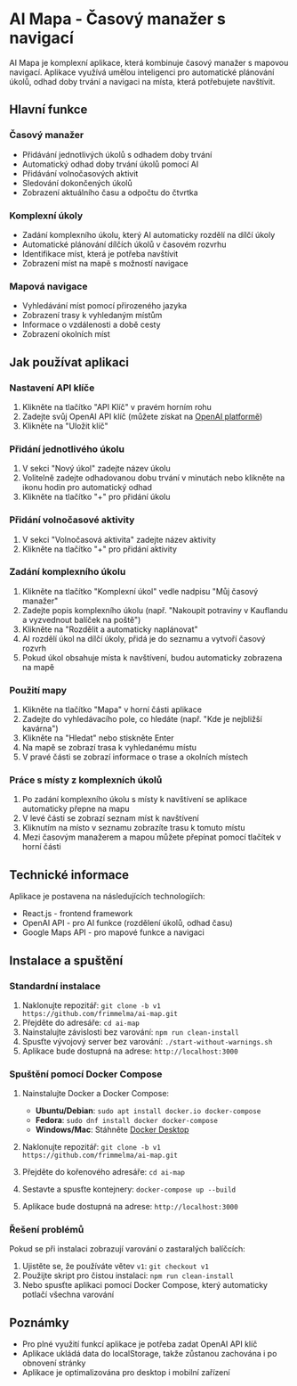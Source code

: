# AI Mapa - Časový manažer s navigací

AI Mapa je komplexní aplikace, která kombinuje časový manažer s mapovou navigací. Aplikace využívá umělou inteligenci pro automatické plánování úkolů, odhad doby trvání a navigaci na místa, která potřebujete navštívit.

## Hlavní funkce

### Časový manažer
- Přidávání jednotlivých úkolů s odhadem doby trvání
- Automatický odhad doby trvání úkolů pomocí AI
- Přidávání volnočasových aktivit
- Sledování dokončených úkolů
- Zobrazení aktuálního času a odpočtu do čtvrtka

### Komplexní úkoly
- Zadání komplexního úkolu, který AI automaticky rozdělí na dílčí úkoly
- Automatické plánování dílčích úkolů v časovém rozvrhu
- Identifikace míst, která je potřeba navštívit
- Zobrazení míst na mapě s možností navigace

### Mapová navigace
- Vyhledávání míst pomocí přirozeného jazyka
- Zobrazení trasy k vyhledaným místům
- Informace o vzdálenosti a době cesty
- Zobrazení okolních míst

## Jak používat aplikaci

### Nastavení API klíče
1. Klikněte na tlačítko "API Klíč" v pravém horním rohu
2. Zadejte svůj OpenAI API klíč (můžete získat na [OpenAI platformě](https://platform.openai.com/api-keys))
3. Klikněte na "Uložit klíč"

### Přidání jednotlivého úkolu
1. V sekci "Nový úkol" zadejte název úkolu
2. Volitelně zadejte odhadovanou dobu trvání v minutách nebo klikněte na ikonu hodin pro automatický odhad
3. Klikněte na tlačítko "+" pro přidání úkolu

### Přidání volnočasové aktivity
1. V sekci "Volnočasová aktivita" zadejte název aktivity
2. Klikněte na tlačítko "+" pro přidání aktivity

### Zadání komplexního úkolu
1. Klikněte na tlačítko "Komplexní úkol" vedle nadpisu "Můj časový manažer"
2. Zadejte popis komplexního úkolu (např. "Nakoupit potraviny v Kauflandu a vyzvednout balíček na poště")
3. Klikněte na "Rozdělit a automaticky naplánovat"
4. AI rozdělí úkol na dílčí úkoly, přidá je do seznamu a vytvoří časový rozvrh
5. Pokud úkol obsahuje místa k navštívení, budou automaticky zobrazena na mapě

### Použití mapy
1. Klikněte na tlačítko "Mapa" v horní části aplikace
2. Zadejte do vyhledávacího pole, co hledáte (např. "Kde je nejbližší kavárna")
3. Klikněte na "Hledat" nebo stiskněte Enter
4. Na mapě se zobrazí trasa k vyhledanému místu
5. V pravé části se zobrazí informace o trase a okolních místech

### Práce s místy z komplexních úkolů
1. Po zadání komplexního úkolu s místy k navštívení se aplikace automaticky přepne na mapu
2. V levé části se zobrazí seznam míst k navštívení
3. Kliknutím na místo v seznamu zobrazíte trasu k tomuto místu
4. Mezi časovým manažerem a mapou můžete přepínat pomocí tlačítek v horní části

## Technické informace

Aplikace je postavena na následujících technologiích:
- React.js - frontend framework
- OpenAI API - pro AI funkce (rozdělení úkolů, odhad času)
- Google Maps API - pro mapové funkce a navigaci

## Instalace a spuštění

### Standardní instalace

1. Naklonujte repozitář: `git clone -b v1 https://github.com/frimmelma/ai-map.git`
2. Přejděte do adresáře: `cd ai-map`
3. Nainstalujte závislosti bez varování: `npm run clean-install`
4. Spusťte vývojový server bez varování: `./start-without-warnings.sh`
5. Aplikace bude dostupná na adrese: `http://localhost:3000`

### Spuštění pomocí Docker Compose

1. Nainstalujte Docker a Docker Compose:
   - **Ubuntu/Debian**: `sudo apt install docker.io docker-compose`
   - **Fedora**: `sudo dnf install docker docker-compose`
   - **Windows/Mac**: Stáhněte [Docker Desktop](https://www.docker.com/products/docker-desktop/)

2. Naklonujte repozitář: `git clone -b v1 https://github.com/frimmelma/ai-map.git`
3. Přejděte do kořenového adresáře: `cd ai-map`
4. Sestavte a spusťte kontejnery: `docker-compose up --build`
5. Aplikace bude dostupná na adrese: `http://localhost:3000`

### Řešení problémů

Pokud se při instalaci zobrazují varování o zastaralých balíčcích:

1. Ujistěte se, že používáte větev `v1`: `git checkout v1`
2. Použijte skript pro čistou instalaci: `npm run clean-install`
3. Nebo spusťte aplikaci pomocí Docker Compose, který automaticky potlačí všechna varování

## Poznámky

- Pro plné využití funkcí aplikace je potřeba zadat OpenAI API klíč
- Aplikace ukládá data do localStorage, takže zůstanou zachována i po obnovení stránky
- Aplikace je optimalizována pro desktop i mobilní zařízení
